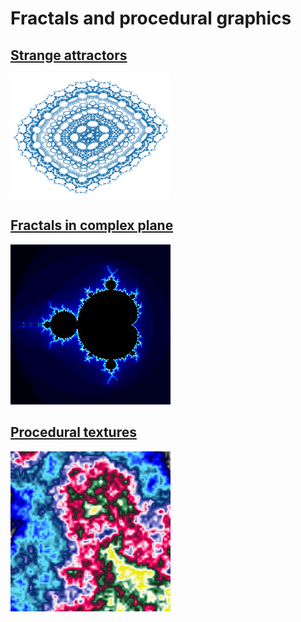 # Fractals and procedural graphics

## [Strange attractors](attractors/index.md)

![Strange attractor](attractors/2D/hopalong.png)

## [Fractals in complex plane](complex/index.md)

![Fractal in complex plane](complex/mandelbrot_small.png)

## [Procedural textures](textures/index.md)

![Procedural texture](textures/patternE_perlin_noise2.png)

